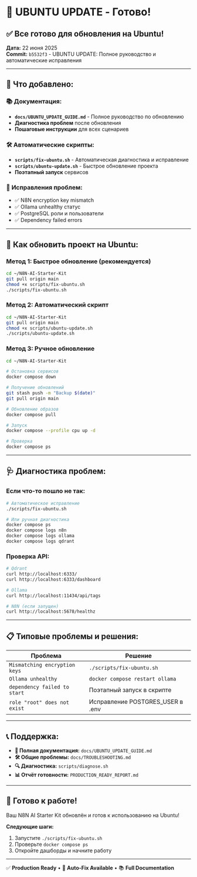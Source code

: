 # 🚀 UBUNTU UPDATE - Готово!

## ✅ **Все готово для обновления на Ubuntu!**

**Дата:** 22 июня 2025  
**Commit:** `b5532f3` - UBUNTU UPDATE: Полное руководство и автоматические исправления

---

## 🎯 **Что добавлено:**

### 📚 **Документация:**
- **`docs/UBUNTU_UPDATE_GUIDE.md`** - Полное руководство по обновлению
- **Диагностика проблем** после обновления
- **Пошаговые инструкции** для всех сценариев

### 🛠️ **Автоматические скрипты:**
- **`scripts/fix-ubuntu.sh`** - Автоматическая диагностика и исправление
- **`scripts/ubuntu-update.sh`** - Быстрое обновление проекта
- **Поэтапный запуск** сервисов

### 🔧 **Исправления проблем:**
- ✅ N8N encryption key mismatch
- ✅ Ollama unhealthy статус  
- ✅ PostgreSQL роли и пользователи
- ✅ Dependency failed errors

---

## 🚀 **Как обновить проект на Ubuntu:**

### **Метод 1: Быстрое обновление (рекомендуется)**
```bash
cd ~/N8N-AI-Starter-Kit
git pull origin main
chmod +x scripts/fix-ubuntu.sh
./scripts/fix-ubuntu.sh
```

### **Метод 2: Автоматический скрипт**
```bash
cd ~/N8N-AI-Starter-Kit
git pull origin main
chmod +x scripts/ubuntu-update.sh
./scripts/ubuntu-update.sh
```

### **Метод 3: Ручное обновление**
```bash
cd ~/N8N-AI-Starter-Kit

# Остановка сервисов
docker compose down

# Получение обновлений
git stash push -m "Backup $(date)"
git pull origin main

# Обновление образов
docker compose pull

# Запуск
docker compose --profile cpu up -d

# Проверка
docker compose ps
```

---

## 🩺 **Диагностика проблем:**

### **Если что-то пошло не так:**
```bash
# Автоматическое исправление
./scripts/fix-ubuntu.sh

# Или ручная диагностика
docker compose ps
docker compose logs n8n
docker compose logs ollama
docker compose logs qdrant
```

### **Проверка API:**
```bash
# Qdrant
curl http://localhost:6333/
curl http://localhost:6333/dashboard

# Ollama  
curl http://localhost:11434/api/tags

# N8N (если запущен)
curl http://localhost:5678/healthz
```

---

## 📋 **Типовые проблемы и решения:**

| Проблема | Решение |
|----------|---------|
| `Mismatching encryption keys` | `./scripts/fix-ubuntu.sh` |
| `Ollama unhealthy` | `docker compose restart ollama` |
| `dependency failed to start` | Поэтапный запуск в скрипте |
| `role "root" does not exist` | Исправление POSTGRES_USER в .env |

---

## 📞 **Поддержка:**

- **📖 Полная документация:** `docs/UBUNTU_UPDATE_GUIDE.md`
- **🛠️ Общие проблемы:** `docs/TROUBLESHOOTING.md`  
- **🔍 Диагностика:** `scripts/diagnose.sh`
- **📊 Отчёт готовности:** `PRODUCTION_READY_REPORT.md`

---

## 🎉 **Готово к работе!**

Ваш N8N AI Starter Kit обновлён и готов к использованию на Ubuntu!

**Следующие шаги:**
1. Запустите `./scripts/fix-ubuntu.sh`
2. Проверьте `docker compose ps`  
3. Откройте дашборды и начните работу

---

✅ **Production Ready** • 🔧 **Auto-Fix Available** • 📚 **Full Documentation**
